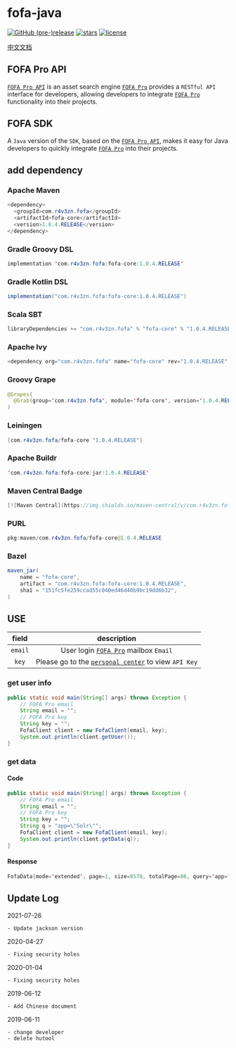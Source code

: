 # fofa-java

[![GitHub (pre-)release](https://img.shields.io/github/release/0nise/fofa-java/all.svg)](https://github.com/0nise/fofa-java/releases)
[![stars](https://img.shields.io/github/stars/0nise/fofa-java.svg)](https://github.com/0nise/fofa-java/stargazers)
[![license](https://img.shields.io/github/license/0nise/fofa-java.svg)](https://github.com/0nise/fofa-java/blob/master/LICENSE)

[中文文档](https://github.com/0nise/fofa-java/blob/master/README_zh.md)

## FOFA Pro API
[`FOFA Pro API`](https://fofa.so/api) is an asset search engine [`FOFA Pro`](https://fofa.so) provides a `RESTful API` interface for developers, allowing developers to integrate [`FOFA Pro`](https://fofa.so) functionality into their projects.
## FOFA SDK
A `Java` version of the `SDK`, based on the [`FOFA Pro API`](https://fofa.so/api), makes it easy for Java developers to quickly integrate [`FOFA Pro`](https://fofa.so) into their projects.
## add dependency

### Apache Maven

```java
<dependency>
  <groupId>com.r4v3zn.fofa</groupId>
  <artifactId>fofa-core</artifactId>
  <version>1.0.4.RELEASE</version>
</dependency>
```

### Gradle Groovy DSL

```java
implementation 'com.r4v3zn.fofa:fofa-core:1.0.4.RELEASE'
```

### Gradle Kotlin DSL

```java
implementation("com.r4v3zn.fofa:fofa-core:1.0.4.RELEASE")
```

### Scala SBT

```java
libraryDependencies += "com.r4v3zn.fofa" % "fofa-core" % "1.0.4.RELEASE"
```

### Apache Ivy

```java
<dependency org="com.r4v3zn.fofa" name="fofa-core" rev="1.0.4.RELEASE" />
```

### Groovy Grape

```java
@Grapes(
  @Grab(group='com.r4v3zn.fofa', module='fofa-core', version='1.0.4.RELEASE')
)
```

### Leiningen

```java
[com.r4v3zn.fofa/fofa-core "1.0.4.RELEASE"]
```

### Apache Buildr

```java
'com.r4v3zn.fofa:fofa-core:jar:1.0.4.RELEASE'
```

### Maven Central Badge

```java
[![Maven Central](https://img.shields.io/maven-central/v/com.r4v3zn.fofa/fofa-core.svg?label=Maven%20Central)](https://search.maven.org/search?q=g:%22com.r4v3zn.fofa%22%20AND%20a:%22fofa-core%22)
```

### PURL

```java
pkg:maven/com.r4v3zn.fofa/fofa-core@1.0.4.RELEASE
```

### Bazel

```java
maven_jar(
    name = "fofa-core",
    artifact = "com.r4v3zn.fofa:fofa-core:1.0.4.RELEASE",
    sha1 = "151fc5fe259ccad55c040ed46d40b9bc19dd6b32",
)
```

## USE

|field|description|
|:---------:|:-----------------:|
| `email` |User login [`FOFA Pro`](https://fofa.so) mailbox `Email`|
|`key`| Please go to the [`personal center`](https://fofa.so/user/users/info) to view `API Key`|

### get user info

```java
public static void main(String[] args) throws Exception {
    // FOFA Pro email
    String email = "";
    // FOFA Pro key
    String key = "";
    FofaClient client = new FofaClient(email, key);
    System.out.println(client.getUser());
}
```

### get data

#### Code

```java
public static void main(String[] args) throws Exception {
    // FOFA Pro email
    String email = "";
    // FOFA Pro key
    String key = "";
    String q = "app=\"Solr\"";
    FofaClient client = new FofaClient(email, key);
    System.out.println(client.getData(q));
}
```

#### Response

```java
FofaData{mode='extended', page=1, size=8578, totalPage=86, query='app="Solr"', results=[52.204.201.10:8080, 39.106.133.253:8081, 168.61.45.247:3000, 185.145.32.101:9090, 47.92.153.193:8083, https://54.177.198.16:9443, https://46.137.115.176, 109.202.145.150:9090, 18.229.36.175, https://52.65.18.222, 94.103.24.81, 128.119.168.198:8080, 45.56.107.121:8090, 159.65.33.96:8080, 165.28.246.132, 34.205.15.100:8080, 3.89.155.86, 101.200.142.15:8099, 45.56.91.166:8090, 107.21.102.229, 89.28.161.145:8083, 35.165.137.220, 162.243.2.73:32768, 3.82.255.95:8080, 52.22.6.26, 96.126.97.74:8090, https://solr.swoonery.com, 63.34.225.181:8083, 18.223.238.90:7777, 167.99.252.65:8081, 18.232.114.197, 96.126.104.116:8090, 52.17.255.254, 101.201.145.141:8888, 13.228.98.189, 52.66.197.212:8081, 34.226.45.218:9443, 36.111.196.193:8082, 52.80.87.182, 97.107.133.44:8090, 173.255.217.135:8080, 34.199.97.120:8081, 52.17.131.156, https://13.55.200.182:443, 23.23.104.210, 54.68.95.160, https://54.77.13.29:8082, 66.175.209.109:8090, 52.200.107.211:8080, 104.130.124.46:7777, 192.231.177.172:8090, 54.221.155.2, 203.135.191.199:8080, 218.93.127.8:9080, 101.251.241.194:8081, 115.79.204.120:8888, 39.106.23.13:8180, https://52.16.231.131:8080, 52.5.53.165:8080, 39.106.180.220:8180, 52.67.86.138, https://52.26.130.143, 52.37.105.68, 23.239.19.16:8090, 52.58.193.2, 168.218.15.134, 52.44.108.125:9443, 76.210.250.82:32768, 52.71.163.53, 92.243.20.10:8080, 157.249.39.129, www.marineparts.us:8983, 185.135.12.139:8080, 123.207.239.114:8082, 66.175.209.253:8090, 66.175.209.38:8090, 173.255.223.210:8090, 14.29.118.239:20000, 70.142.24.61:8080, 3.87.173.6:8001, 47.107.106.243:20000, 101.201.117.191, 118.190.215.162, 116.203.141.150:8080, 58.250.149.11:8085, 3.88.123.255, 173.255.216.58:8090, 14.139.13.78:8080, 54.149.94.198, 142.93.183.248:8082, 216.47.157.209:8090, 202.202.240.113:7777, 198.101.238.25:8080, 52.66.72.8:8888, 92.243.20.10:8081, 23.239.23.20:8090, 39.107.94.23:8888, 79.137.82.228:8083, 120.55.191.189:8010, 52.21.16.23:8080]}
```

## Update Log

2021-07-26

    - Update jackson version

2020-04-27

    - Fixing security holes

2020-01-04

    - Fixing security holes

2019-06-12

    - Add Chinese document

2019-06-11

    - change developer
    - delete hutool